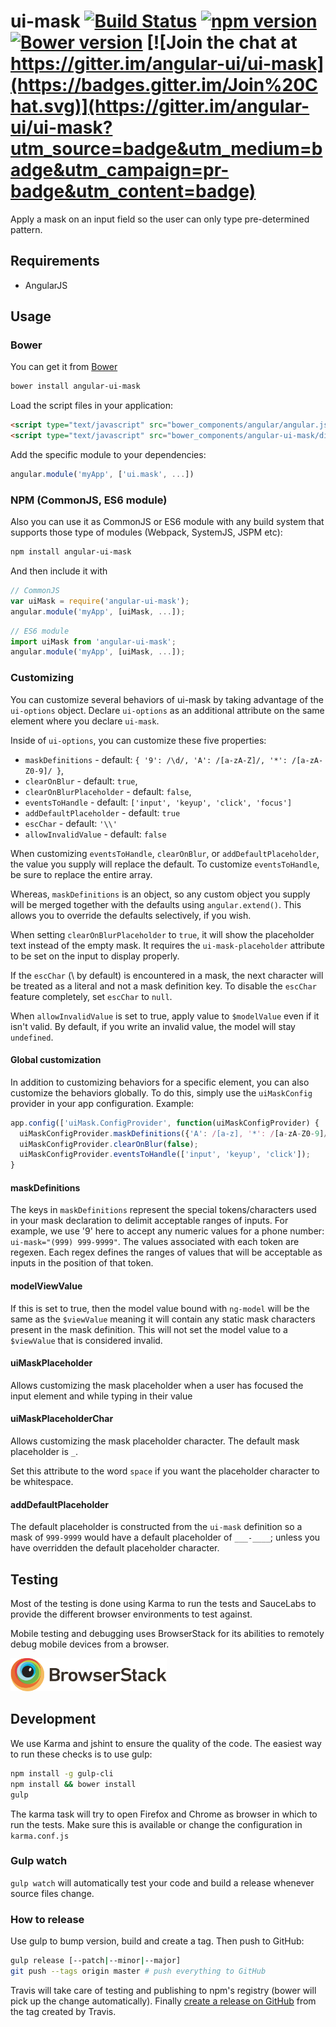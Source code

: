# ui-mask [![Build Status](https://travis-ci.org/angular-ui/ui-mask.svg?branch=master)](https://travis-ci.org/angular-ui/ui-mask) [![npm version](https://badge.fury.io/js/angular-ui-mask.svg)](http://badge.fury.io/js/angular-ui-mask) [![Bower version](https://badge.fury.io/bo/angular-ui-mask.svg)](http://badge.fury.io/bo/angular-ui-mask) [![Join the chat at https://gitter.im/angular-ui/ui-mask](https://badges.gitter.im/Join%20Chat.svg)](https://gitter.im/angular-ui/ui-mask?utm_source=badge&utm_medium=badge&utm_campaign=pr-badge&utm_content=badge)

Apply a mask on an input field so the user can only type pre-determined pattern.

## Requirements

- AngularJS

## Usage


### Bower

You can get it from [Bower](http://bower.io/)

```sh
bower install angular-ui-mask
```

Load the script files in your application:

```html
<script type="text/javascript" src="bower_components/angular/angular.js"></script>
<script type="text/javascript" src="bower_components/angular-ui-mask/dist/mask.js"></script>
```

Add the specific module to your dependencies:

```javascript
angular.module('myApp', ['ui.mask', ...])
```

### NPM (CommonJS, ES6 module)

Also you can use it as CommonJS or ES6 module with any build system that supports those type of modules (Webpack, SystemJS, JSPM etc):

```sh
npm install angular-ui-mask
```

And then include it with

```javascript
// CommonJS
var uiMask = require('angular-ui-mask');
angular.module('myApp', [uiMask, ...]);
```

```javascript
// ES6 module
import uiMask from 'angular-ui-mask';
angular.module('myApp', [uiMask, ...]);
```

### Customizing
You can customize several behaviors of ui-mask by taking advantage of the `ui-options` object. Declare `ui-options` as an additional attribute on the same element where you declare `ui-mask`.

Inside of `ui-options`, you can customize these five properties:

* `maskDefinitions` - default: `{
                '9': /\d/,
                'A': /[a-zA-Z]/,
                '*': /[a-zA-Z0-9]/
            }`,
* `clearOnBlur` - default: `true`,
* `clearOnBlurPlaceholder` - default: `false`,
* `eventsToHandle` - default: `['input', 'keyup', 'click', 'focus']`
* `addDefaultPlaceholder` - default: `true`
* `escChar` - default: `'\\'`
* `allowInvalidValue` - default: `false`

When customizing `eventsToHandle`, `clearOnBlur`, or `addDefaultPlaceholder`, the value you supply will replace the default. To customize `eventsToHandle`, be sure to replace the entire array.

Whereas, `maskDefinitions` is an object, so any custom object you supply will be merged together with the defaults using `angular.extend()`. This allows you to override the defaults selectively, if you wish.

When setting `clearOnBlurPlaceholder` to `true`, it will show the placeholder text instead of the empty mask. It requires the `ui-mask-placeholder` attribute to be set on the input to display properly.

If the `escChar` (\\ by default) is encountered in a mask, the next character will be treated as a literal and not a mask definition key.  To disable the `escChar` feature completely, set `escChar` to `null`.

When `allowInvalidValue` is set to true, apply value to `$modelValue` even if it isn't valid. By default, if you write an invalid value, the model will stay `undefined`.

#### Global customization
In addition to customizing behaviors for a specific element, you can also customize the behaviors globally. To do this, simply use the `uiMaskConfig` provider in your app configuration. Example:

```javascript
app.config(['uiMask.ConfigProvider', function(uiMaskConfigProvider) {
  uiMaskConfigProvider.maskDefinitions({'A': /[a-z], '*': /[a-zA-Z0-9]/});
  uiMaskConfigProvider.clearOnBlur(false);
  uiMaskConfigProvider.eventsToHandle(['input', 'keyup', 'click']);
}
```

#### maskDefinitions
The keys in `maskDefinitions` represent the special tokens/characters used in your mask declaration to delimit acceptable ranges of inputs. For example, we use '9' here to accept any numeric values for a phone number: `ui-mask="(999) 999-9999"`. The values associated with each token are regexen. Each regex defines the ranges of values that will be acceptable as inputs in the position of that token.

#### modelViewValue
If this is set to true, then the model value bound with `ng-model` will be the same as the `$viewValue` meaning it will contain any static mask characters present in the mask definition. This will not set the model value to a `$viewValue` that is considered invalid.

#### uiMaskPlaceholder
Allows customizing the mask placeholder when a user has focused the input element and while typing in their value

#### uiMaskPlaceholderChar
Allows customizing the mask placeholder character. The default mask placeholder is `_`.

Set this attribute to the word `space` if you want the placeholder character to be whitespace.

#### addDefaultPlaceholder
The default placeholder is constructed from the `ui-mask` definition so a mask of `999-9999` would have a default placeholder of `___-____`; unless you have overridden the default placeholder character.

## Testing

Most of the testing is done using Karma to run the tests and SauceLabs to provide the different browser environments to test against.

Mobile testing and debugging uses BrowserStack for its abilities to remotely debug mobile devices from a browser.

[<img alt="BrowserStack" src="logos/browser-stack.png" height="53" width="250" />](https://www.browserstack.com)

## Development

We use Karma and jshint to ensure the quality of the code.  The easiest way to run these checks is to use gulp:

```sh
npm install -g gulp-cli
npm install && bower install
gulp
```

The karma task will try to open Firefox and Chrome as browser in which to run the tests.  Make sure this is available or change the configuration in `karma.conf.js`


### Gulp watch

`gulp watch` will automatically test your code and build a release whenever source files change.

### How to release

Use gulp to bump version, build and create a tag. Then push to GitHub:

````sh
gulp release [--patch|--minor|--major]
git push --tags origin master # push everything to GitHub
````

Travis will take care of testing and publishing to npm's registry (bower will pick up the change automatically). Finally [create a release on GitHub](https://github.com/angular-ui/ui-mask/releases/new) from the tag created by Travis.
